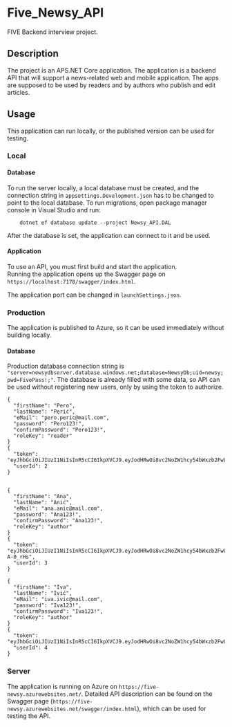 # Five_Newsy_API
FIVE Backend interview project. 

## Description
The project is an APS.NET Core application. The application is a backend API that will support a news-related web and mobile application.
The apps are supposed to be used by readers and by authors who publish and edit articles. 

## Usage
This application can run locally, or the published version can be used for testing.  

### Local

#### Database
To run the server locally, a local database must be created, and the connection string in `appsettings.Development.json` has to be changed to point to the local database. 
To run migrations, open package manager console in Visual Studio and run: 
```
	dotnet ef database update --project Newsy_API.DAL
```

After the database is set, the application can connect to it and be used.

#### Application
To use an API, you must first build and start the application.  
Running the application opens up the Swagger page on `https://localhost:7178/swagger/index.html`. 

The application port can be changed in `launchSettings.json`.

### Production
The application is published to Azure, so it can be used immediately without building locally.  

#### Database
Production database connection string is `"server=newsydbserver.database.windows.net;database=NewsyDb;uid=newsy;pwd=FivePass!;"`.
The database is already filled with some data, so API can be used without registering new users, only by using the token to authorize. 

```
{
  "firstName": "Pero",
  "lastName": "Perić",
  "eMail": "pero.peric@mail.com",
  "password": "Pero123!",
  "confirmPassword": "Pero123!",
  "roleKey": "reader"
}
{
  "token": "eyJhbGciOiJIUzI1NiIsInR5cCI6IkpXVCJ9.eyJodHRwOi8vc2NoZW1hcy54bWxzb2FwLm9yZy93cy8yMDA1LzA1L2lkZW50aXR5L2NsYWltcy9uYW1lIjoicGVyby5wZXJpY0BtYWlsLmNvbSIsImh0dHA6Ly9zY2hlbWFzLnhtbHNvYXAub3JnL3dzLzIwMDUvMDUvaWRlbnRpdHkvY2xhaW1zL25hbWVpZGVudGlmaWVyIjoiZDY3ZDg4MjktMjVhZS00ZTJmLWFiZjktNDMyZjk1ZTY1ZjNlIiwiaHR0cDovL3NjaGVtYXMubWljcm9zb2Z0LmNvbS93cy8yMDA4LzA2L2lkZW50aXR5L2NsYWltcy9yb2xlIjoiUmVhZGVyIiwiZXhwIjoxNjU3MzcxMDc0LCJpc3MiOiJodHRwczovL2xvY2FsaG9zdDo0NDMzNiIsImF1ZCI6Imh0dHBzOi8vbG9jYWxob3N0OjQ0MzM2In0.aQ7TJjKJOHAUa_sLO3zc4C7jRZuioXRQaVHALTFVmqc",
  "userId": 2
}


{
  "firstName": "Ana",
  "lastName": "Anić",
  "eMail": "ana.anic@mail.com",
  "password": "Ana123!",
  "confirmPassword": "Ana123!",
  "roleKey": "author"
}
{
  "token": "eyJhbGciOiJIUzI1NiIsInR5cCI6IkpXVCJ9.eyJodHRwOi8vc2NoZW1hcy54bWxzb2FwLm9yZy93cy8yMDA1LzA1L2lkZW50aXR5L2NsYWltcy9uYW1lIjoiYW5hLmFuaWNAbWFpbC5jb20iLCJodHRwOi8vc2NoZW1hcy54bWxzb2FwLm9yZy93cy8yMDA1LzA1L2lkZW50aXR5L2NsYWltcy9uYW1laWRlbnRpZmllciI6IjRmYThkYzJmLWFmOTItNDE3Yi05NWIxLTgwMWZkOTUwMjQ2MyIsImh0dHA6Ly9zY2hlbWFzLm1pY3Jvc29mdC5jb20vd3MvMjAwOC8wNi9pZGVudGl0eS9jbGFpbXMvcm9sZSI6IkF1dGhvciIsImV4cCI6MTY1NzM3MTExMiwiaXNzIjoiaHR0cHM6Ly9sb2NhbGhvc3Q6NDQzMzYiLCJhdWQiOiJodHRwczovL2xvY2FsaG9zdDo0NDMzNiJ9.giZXDKeuB4dr08Dd6dByz27Oxy4dJFTLEqo-A-0_rHs",
  "userId": 3
}

{
  "firstName": "Iva",
  "lastName": "Ivić",
  "eMail": "iva.ivic@mail.com",
  "password": "Iva123!",
  "confirmPassword": "Iva123!",
  "roleKey": "author"
}
{
  "token": "eyJhbGciOiJIUzI1NiIsInR5cCI6IkpXVCJ9.eyJodHRwOi8vc2NoZW1hcy54bWxzb2FwLm9yZy93cy8yMDA1LzA1L2lkZW50aXR5L2NsYWltcy9uYW1lIjoiaXZhLml2aWNAbWFpbC5jb20iLCJodHRwOi8vc2NoZW1hcy54bWxzb2FwLm9yZy93cy8yMDA1LzA1L2lkZW50aXR5L2NsYWltcy9uYW1laWRlbnRpZmllciI6IjE0Y2Q5YjUzLTJiNDktNDhlYS1hMmI5LWExZTlhMDA2YjA3MCIsImh0dHA6Ly9zY2hlbWFzLm1pY3Jvc29mdC5jb20vd3MvMjAwOC8wNi9pZGVudGl0eS9jbGFpbXMvcm9sZSI6IkF1dGhvciIsImV4cCI6MTY1NzM3MTM3OSwiaXNzIjoiaHR0cHM6Ly9sb2NhbGhvc3Q6NDQzMzYiLCJhdWQiOiJodHRwczovL2xvY2FsaG9zdDo0NDMzNiJ9.fq1My3glauq4keIIKphUcKaNt7_dHF2Mesyta5LKLZg",
  "userId": 4
}
```

### Server
The application is running on Azure on `https://five-newsy.azurewebsites.net/`.
Detailed API description can be found on the Swagger page  (`https://five-newsy.azurewebsites.net/swagger/index.html`), which can be used for testing the API. 



